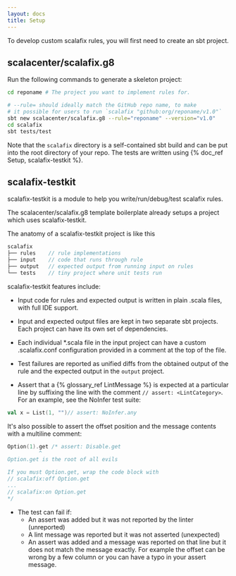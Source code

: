 ```yaml
---
layout: docs
title: Setup
---
```


To develop custom scalafix rules, you will first need to create an sbt project.

## scalacenter/scalafix.g8

Run the following commands to generate a skeleton project:

```sh
cd reponame # The project you want to implement rules for.

# --rule= should ideally match the GitHub repo name, to make
# it possible for users to run `scalafix "github:org/reponame/v1.0"`
sbt new scalacenter/scalafix.g8 --rule="reponame" --version="v1.0"
cd scalafix
sbt tests/test
```

Note that the `scalafix` directory is a self-contained sbt build and can be put into the root directory of your repo. The tests are written using {% doc_ref Setup, scalafix-testkit %}.

## scalafix-testkit
scalafix-testkit is a module to help you write/run/debug/test scalafix rules.

The scalacenter/scalafix.g8 template boilerplate already setups a project which uses scalafix-testkit.

The anatomy of a scalafix-testkit project is like this

```scala
scalafix
├── rules    // rule implementations
├── input    // code that runs through rule
├── output   // expected output from running input on rules
└── tests    // tiny project where unit tests run
```

scalafix-testkit features include:

- Input code for rules and expected output is written in plain .scala files, with full IDE support.

- Input and expected output files are kept in two separate sbt projects. Each project can have its own set of dependencies.

- Each individual *.scala file in the input project can have a custom .scalafix.conf configuration provided in a comment at the top of the file.

- Test failures are reported as unified diffs from the obtained output of the rule and the expected output in the `output` project.

- Assert that a {% glossary_ref LintMessage %} is expected at a particular line by suffixing the line with the comment `// assert: <LintCategory>`. For an example, see the NoInfer test suite:

```scala
val x = List(1, "")// assert: NoInfer.any
```

It's also possible to assert the offset position and the message contents with a multiline comment:

```scala
Option(1).get /* assert: Disable.get
          ^
Option.get is the root of all evils

If you must Option.get, wrap the code block with
// scalafix:off Option.get
...
// scalafix:on Option.get
*/
```

- The test can fail if:
  - An assert was added but it was not reported by the linter (unreported)
  - A lint message was reported but it was not asserted (unexpected)
  - An assert was added and a message was reported on that line but it does not
    match the message exactly. For example the offset can be wrong by a few column or you can have a typo in your assert message.
